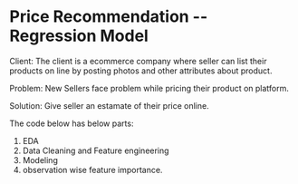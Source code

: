# Price Recommendation -- Regression Model


Client: The client is a ecommerce company where seller can list their products on line by posting photos and other attributes about product.

Problem: New Sellers face problem while pricing their product on platform.

Solution: Give seller an estamate of their price online.

The code below has below parts:

1. EDA
2. Data Cleaning and Feature engineering
3. Modeling
4. observation wise feature importance.
